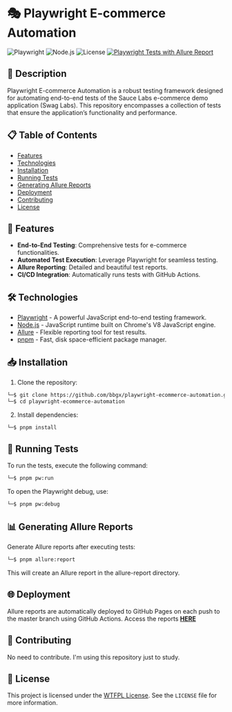 # 🎭 Playwright E-commerce Automation

![Playwright](https://img.shields.io/badge/playwright-v1.48.0-brightgreen)
![Node.js](https://img.shields.io/badge/Node.js-v20.17.0-blue)
![License](https://img.shields.io/badge/license-WTFPL-brightgreen)
[![Playwright Tests with Allure Report](https://github.com/bbgx/playwright-ecommerce-automation/actions/workflows/playwright.yml/badge.svg)](https://github.com/bbgx/playwright-ecommerce-automation/actions/workflows/playwright.yml)

## 📖 Description
Playwright E-commerce Automation is a robust testing framework designed for automating end-to-end tests of the Sauce Labs e-commerce demo application (Swag Labs). This repository encompasses a collection of tests that ensure the application’s functionality and performance.

## 📋 Table of Contents
- [Features](#features)
- [Technologies](#technologies)
- [Installation](#installation)
- [Running Tests](#running-tests)
- [Generating Allure Reports](#generating-allure-reports)
- [Deployment](#deployment)
- [Contributing](#contributing)
- [License](#license)

## 🚀 Features
- **End-to-End Testing**: Comprehensive tests for e-commerce functionalities.
- **Automated Test Execution**: Leverage Playwright for seamless testing.
- **Allure Reporting**: Detailed and beautiful test reports.
- **CI/CD Integration**: Automatically runs tests with GitHub Actions.

## 🛠 Technologies
- [Playwright](https://playwright.dev/) - A powerful JavaScript end-to-end testing framework.
- [Node.js](https://nodejs.org/) - JavaScript runtime built on Chrome's V8 JavaScript engine.
- [Allure](https://docs.qameta.io/allure/) - Flexible reporting tool for test results.
- [pnpm](https://pnpm.js.org/) - Fast, disk space-efficient package manager.

## 📥 Installation
1. Clone the repository:
  ```bash
  └─$ git clone https://github.com/bbgx/playwright-ecommerce-automation.git
  └─$ cd playwright-ecommerce-automation
  ```
2. Install dependencies:
  ```bash
  └─$ pnpm install
   ```

## 🏃 Running Tests
To run the tests, execute the following command:
  ```bash
  └─$ pnpm pw:run
  ```
To open the Playwright debug, use:
  ```bash
  └─$ pnpm pw:debug
  ```

## 📊 Generating Allure Reports
Generate Allure reports after executing tests:
  ```bash
  └─$ pnpm allure:report
  ```
This will create an Allure report in the allure-report directory.

## 🌐 Deployment
Allure reports are automatically deployed to GitHub Pages on each push to the master branch using GitHub Actions. Access the reports [**HERE**](https://bbgx.github.io/playwright-ecommerce-automation/)

## 🤝 Contributing
No need to contribute. I'm using this repository just to study.

## 📄 License
This project is licensed under the [WTFPL License](http://www.wtfpl.net/). See the `LICENSE` file for more information.